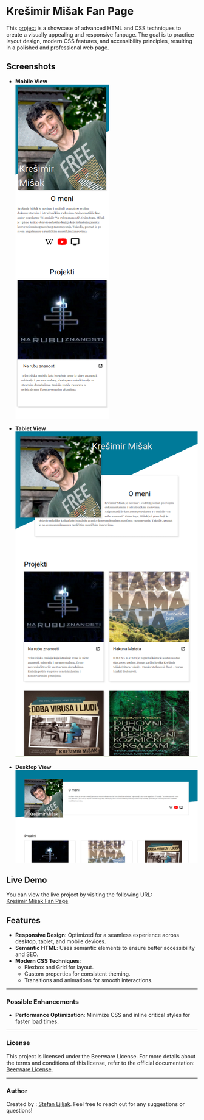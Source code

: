 # Krešimir Mišak Fan Page

This [project](https://www.theodinproject.com/lessons/node-path-advanced-html-and-css-homepage) is a showcase of advanced HTML and CSS techniques to create a visually appealing and responsive fanpage. The goal is to practice layout design, modern CSS features, and accessibility principles, resulting in a polished and professional web page.

## Screenshots

- **Mobile View**  
  ![Mobile Screenshot](screenshot_mobile.png)

- **Tablet View**  
  ![Tablet Screenshot](screenshot_tablet.png)

- **Desktop View**  
  ![Desktop Screenshot](screenshot_desktop.png)

## Live Demo

You can view the live project by visiting the following URL:  
[Krešimir Mišak Fan Page](https://baplaninarenje.github.io/kresimir-misak-homepage/)

## Features

- **Responsive Design**: Optimized for a seamless experience across desktop, tablet, and mobile devices.
- **Semantic HTML**: Uses semantic elements to ensure better accessibility and SEO.
- **Modern CSS Techniques**:
  - Flexbox and Grid for layout.
  - Custom properties for consistent theming.
  - Transitions and animations for smooth interactions.

---

### Possible Enhancements

- **Performance Optimization**: Minimize CSS and inline critical styles for faster load times.

---

### License

This project is licensed under the Beerware License. For more details about the terms and conditions of this license, refer to the official documentation: [Beerware License](https://people.freebsd.org/~phk/).

---

### Author

Created by : [Stefan Ljiljak](https://www.linkedin.com/in/stefan-ljiljak/). Feel free to reach out for any suggestions or questions!
